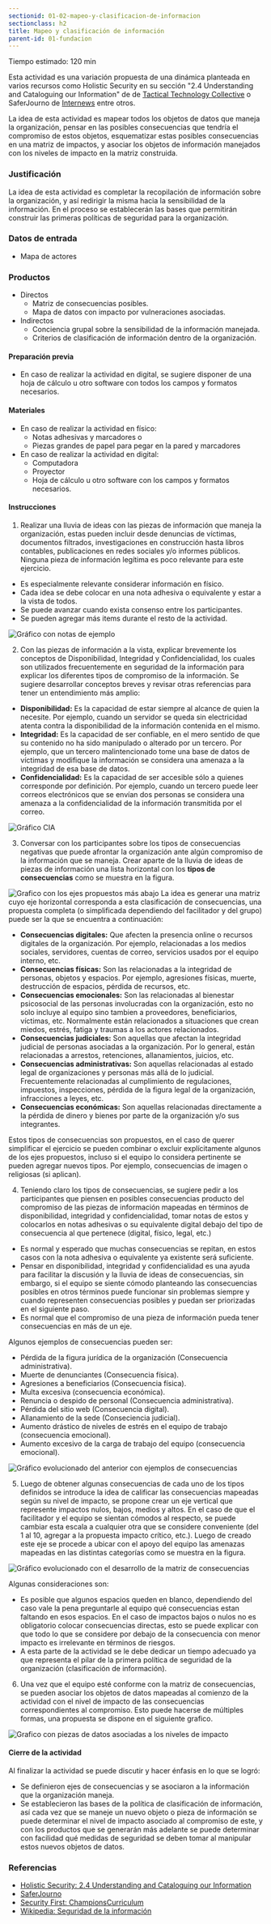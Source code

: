 ```yaml
---
sectionid: 01-02-mapeo-y-clasificacion-de-informacion
sectionclass: h2
title: Mapeo y clasificación de información
parent-id: 01-fundacion
---
```



Tiempo estimado: 120 min

Esta actividad es una variación propuesta de una dinámica planteada en varios recursos como Holistic Security en su sección "2.4 Understanding and Cataloguing our Information" de de [Tactical Technology Collective](https://tacticaltech.org/) o SaferJourno de [Internews](https://internews.org) entre otros.

La idea de esta actividad es mapear todos los objetos de datos que maneja la organización, pensar en las posibles consecuencias que tendría el compromiso de estos objetos, esquematizar estas posibles consecuencias en una matriz de impactos, y asociar los objetos de información manejados con los niveles de impacto en la matriz construida.


### Justificación
La idea de esta actividad es completar la recopilación de información sobre la organización, y así redirigir la misma hacia la sensibilidad de la información. En el proceso se establecerán las bases que permitirán construir las primeras políticas de seguridad para la organización.

### Datos de entrada
* Mapa de actores

### Productos
* Directos
  * Matriz de consecuencias posibles.
  * Mapa de datos con impacto por vulneraciones asociadas.
* Indirectos
  * Conciencia grupal sobre la sensibilidad de la información manejada.
  * Criterios de clasificación de información dentro de la organización.

#### Preparación previa
* En caso de realizar la actividad en digital, se sugiere disponer de una hoja de cálculo u otro software con todos los campos y formatos necesarios.

#### Materiales
* En caso de realizar la actividad en físico:
  * Notas adhesivas y marcadores o
  * Piezas grandes de papel para pegar en la pared y marcadores
* En caso de realizar la actividad en digital:
  * Computadora
  * Proyector
  * Hoja de cálculo u otro software con los campos y formatos necesarios.

#### Instrucciones
1. Realizar una lluvia de ideas con las piezas de información que maneja la organización, estas pueden incluir desde denuncias de víctimas, documentos filtrados, investigaciones en construcción hasta libros contables, publicaciones en redes sociales y/o informes públicos. Ninguna pieza de información legítima es poco relevante para este ejercicio.
  * Es especialmente relevante considerar información en físico.
  * Cada idea se debe colocar en una nota adhesiva o equivalente y estar a la vista de todos.
  * Se puede avanzar cuando exista consenso entre los participantes.
  * Se pueden agregar más items durante el resto de la actividad.

  ![Gráfico con notas de ejemplo](../img/0103-1.jpg)

2. Con las piezas de información a la vista, explicar brevemente los conceptos de Disponibilidad, Integridad y Confidencialidad, los cuales son utilizados frecuentemente en seguridad de la información para explicar los diferentes tipos de compromiso de la información. Se sugiere desarrollar conceptos breves y revisar otras referencias para tener un entendimiento más amplio:
  * **Disponibilidad:** Es la capacidad de estar siempre al alcance de quien la necesite. Por ejemplo, cuando un servidor se queda sin electricidad atenta contra la disponibilidad de la información contenida en el mismo.
  * **Integridad:** Es la capacidad de ser confiable, en  el mero sentido de que su contenido no ha sido manipulado o alterado por un tercero. Por ejemplo, que un tercero malintencionado tome una base de datos de víctimas y modifique la información se considera una amenaza a la integridad de esa base de datos.
  * **Confidencialidad:** Es la capacidad de ser accesible sólo a quienes corresponde por definición. Por ejemplo, cuando un tercero puede leer correos electrónicos que se envían dos personas se considera una amenaza a la confidencialidad de la información transmitida por el correo.

  ![Gráfico CIA](../img/0103-2.jpg)

3. Conversar con los participantes sobre los tipos de consecuencias negativas que puede afrontar la organización ante algún compromiso de la información que se maneja. Crear aparte de la lluvia de ideas de piezas de información una lista horizontal con los **tipos de consecuencias** como se muestra en la figura.

  ![Grafico con los ejes propuestos más abajo](../img/0103-3.jpg)
  La idea es generar una matriz cuyo eje horizontal corresponda a esta clasificación de consecuencias, una propuesta completa (o simplificada dependiendo del facilitador y del grupo) puede ser la que se encuentra a continuación:
  * **Consecuencias digitales:** Que afecten la presencia online o recursos digitales de la organización. Por ejemplo, relacionadas a los medios sociales, servidores, cuentas de correo, servicios usados por el equipo interno, etc.
  * **Consecuencias físicas:**  Son las relacionadas a la integridad de personas, objetos y espacios. Por ejemplo, agresiones físicas, muerte, destrucción de espacios, pérdida de recursos, etc.
  * **Consecuencias emocionales:** Son las relacionadas al bienestar psicosocial de las personas involucradas con la organización, esto no solo incluye al equipo sino tambien a proveedores, beneficiarios, víctimas, etc. Normalmente están relacionados a situaciones que crean miedos, estrés, fatiga y traumas a los actores relacionados.
  * **Consecuencias judiciales:** Son aquellas que afectan la integridad judicial de personas asociadas a la organización. Por lo general, están relacionadas a arrestos, retenciones, allanamientos, juicios, etc.
  * **Consecuencias administrativas:** Son aquellas relacionadas al estado legal de organizaciones y personas más allá de lo judicial. Frecuentemente relacionadas al cumplimiento de regulaciones, impuestos, inspecciones, pérdida de la figura legal de la organización, infracciones a leyes, etc.
  * **Consecuencias económicas:** Son aquellas relacionadas directamente a la pérdida de dinero y bienes por parte de la organización y/o sus integrantes.

  Estos tipos de consecuencias son propuestos, en el caso de querer simplificar el ejercicio se pueden combinar o excluir explícitamente algunos de los ejes propuestos, incluso si el equipo lo considera pertinente se pueden agregar nuevos tipos. Por ejemplo, consecuencias de imagen o religiosas (si aplican).

4. Teniendo claro los tipos de consecuencias, se sugiere pedir a los participantes que piensen en posibles consecuencias producto del compromiso de las piezas de información mapeadas en términos de disponibilidad, integridad y confidencialidad, tomar notas de estos y colocarlos en notas adhesivas o su equivalente digital debajo del tipo de consecuencia al que pertenece (digital, físico, legal, etc.)
  * Es normal y esperado que muchas consecuencias se repitan, en estos casos con la nota adhesiva o equivalente ya existente será suficiente.
  * Pensar en disponibilidad, integridad y confidencialidad es una ayuda para facilitar la discusión y la lluvia de ideas de consecuencias, sin embargo, si el equipo se siente cómodo planteando las consecuencias posibles en otros términos puede funcionar sin problemas siempre y cuando representen consecuencias posibles y puedan ser priorizadas en el siguiente paso.
  * Es normal que el compromiso de una pieza de información pueda tener consecuencias en más de un eje.

  Algunos ejemplos de consecuencias pueden ser:
  * Pérdida de la figura jurídica de la organización (Consecuencia administrativa).
  * Muerte de denunciantes (Consecuencia física).
  * Agresiones a beneficiarios (Consecuencia física).
  * Multa excesiva (consecuencia económica).
  * Renuncia o despido de personal (Consecuencia administrativa).
  * Pérdida del sitio web (Consecuencia digital).
  * Allanamiento de la sede (Conseciencia judicial).
  * Aumento drástico de niveles de estrés en el equipo de trabajo (consecuencia emocional).
  * Aumento excesivo de la carga de trabajo del equipo (consecuencia emocional).

  ![Gráfico evolucionado del anterior con ejemplos de consecuencias](../img/bocetos-sda-0103-1.png)

5. Luego de obtener algunas consecuencias de cada uno de los tipos definidos se introduce la idea de calificar las consecuencias mapeadas según su nivel de impacto, se propone crear un eje vertical que represente impactos nulos, bajos, medios y altos. En el caso de que el facilitador y el equipo se sientan cómodos al respecto, se puede cambiar esta escala a cualquier otra que se considere conveniente (del 1 al 10, agregar a la propuesta impacto crítico, etc.). Luego de creado este eje se procede a ubicar con el apoyo del equipo las amenazas mapeadas en las distintas categorías como se muestra en la figura.

  ![Gráfico evolucionado con el desarrollo de la matriz de consecuencias](../img/bocetos-sda-0103-2.png)

  Algunas consideraciones son:
  * Es posible que algunos espacios queden en blanco, dependiendo del caso vale la pena preguntarle al equipo qué consecuencias estan faltando en esos espacios. En el caso de impactos bajos o nulos no es obligatorio colocar consecuencias directas, esto se puede explicar con que todo lo que se considere por debajo de la consecuencia con menor impacto es irrelevante en términos de riesgos.
  * A esta parte de la actividad se le debe dedicar un tiempo adecuado ya que representa el pilar de la primera política de seguridad de la organización (clasificación de información).

6. Una vez que el equipo esté conforme con la matriz de consecuencias, se pueden asociar los objetos de datos mapeadas al comienzo de la actividad con el nivel de impacto de las consecuencias correspondientes al compromiso. Esto puede hacerse de múltiples formas, una propuesta se dispone en el siguiente grafico.

  ![Grafico con piezas de datos asociadas a los niveles de impacto](../img/bocetos-sda-0103-3.png)

#### Cierre de la actividad
Al finalizar la actividad se puede discutir y hacer énfasis en lo que se logró:
* Se definieron ejes de consecuencias y se asociaron a la información que la organización maneja.
* Se establecieron las bases de la política de clasificación de información, así cada vez que se maneje un nuevo objeto o pieza de información se puede determinar el nivel de impacto asociado al compromiso de este, y con los productos que se generarán más adelante se puede determinar con facilidad qué medidas de seguridad se deben tomar al manipular estos nuevos objetos de datos.

### Referencias
* [Holistic Security: 2.4 Understanding and Cataloguing our Information](https://holistic-security.tacticaltech.org/chapters/explore/2-4-understanding-and-cataloguing-our-information)
* [SaferJourno](https://www.internews.org/resource/saferjourno-digital-security-resources-media-trainers)
* [Security First: ChampionsCurriculum](https://github.com/securityfirst/championscurriculum/blob/master/communications.md)
* [Wikipedia: Seguridad de la información](https://es.wikipedia.org/wiki/Seguridad_de_la_informaci%C3%B3n)

